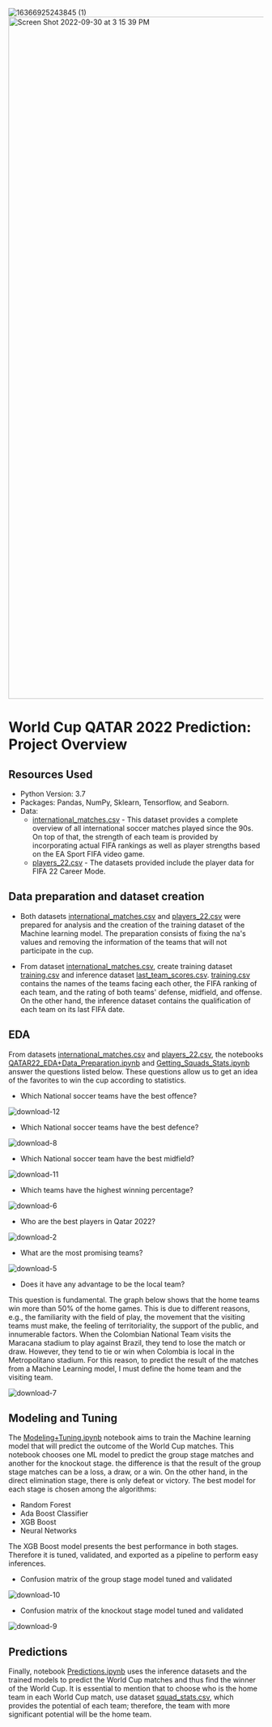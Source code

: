 ![16366925243845 (1)](https://user-images.githubusercontent.com/60159274/193369854-51e7c21f-228d-47b5-9b04-a0d39f37dd19.jpg)
<img width="1348" alt="Screen Shot 2022-09-30 at 3 15 39 PM" src="https://user-images.githubusercontent.com/60159274/193369758-9105f128-a3b1-4d06-9c21-361c327a69ff.png">

# World Cup QATAR 2022 Prediction: Project Overview

## Resources Used

* Python Version: 3.7
* Packages: Pandas, NumPy, Sklearn, Tensorflow, and Seaborn.
* Data: 
  * [international_matches.csv](https://www.kaggle.com/datasets/brenda89/fifa-world-cup-2022) - This dataset provides a complete overview of all international soccer matches played since the 90s. On top of that, the strength of each team is provided by incorporating actual FIFA rankings as well as player strengths based on the EA Sport FIFA video game.
  * [players_22.csv](https://www.kaggle.com/datasets/stefanoleone992/fifa-22-complete-player-dataset) - The datasets provided include the player data for FIFA 22 Career Mode.

## Data preparation and dataset creation

* Both datasets [international_matches.csv](https://github.com/davidcamilo0710/QATAR_2022_Prediction/blob/master/data/international_matches.csv) and [players_22.csv](https://github.com/davidcamilo0710/QATAR_2022_Prediction/blob/master/data/players_22.csv) were prepared for analysis and the creation of the training dataset of the Machine learning model. The preparation consists of fixing the na's values and removing the information of the teams that will not participate in the cup.

* From dataset [international_matches.csv](https://github.com/davidcamilo0710/QATAR_2022_Prediction/blob/master/data/international_matches.csv), create training dataset [training.csv](https://github.com/davidcamilo0710/QATAR_2022_Prediction/blob/master/data/training.csv) and inference dataset [last_team_scores.csv](https://github.com/davidcamilo0710/QATAR_2022_Prediction/blob/master/data/last_team_scores.csv). [training.csv](https://github.com/davidcamilo0710/QATAR_2022_Prediction/blob/master/data/training.csv) contains the names of the teams facing each other, the FIFA ranking of each team, and the rating of both teams' defense, midfield, and offense. On the other hand, the inference dataset contains the qualification of each team on its last FIFA date.

## EDA

From datasets [international_matches.csv](https://github.com/davidcamilo0710/QATAR_2022_Prediction/blob/master/data/international_matches.csv) and [players_22.csv](https://github.com/davidcamilo0710/QATAR_2022_Prediction/blob/master/data/players_22.csv), the notebooks [QATAR22_EDA+Data_Preparation.ipynb](https://github.com/davidcamilo0710/QATAR_2022_Prediction/blob/master/QATAR22_EDA%2BData_Preparation.ipynb) and [Getting_Squads_Stats.ipynb](https://github.com/davidcamilo0710/QATAR_2022_Prediction/blob/master/Getting_Squads_Stats.ipynb) answer the questions listed below. These questions allow us to get an idea of the favorites to win the cup according to statistics.

* Which National soccer teams have the best offence?

![download-12](https://user-images.githubusercontent.com/60159274/193368513-18266a41-cef3-4dac-9273-dfecc0357b3e.png)

* Which National soccer teams have the best defence?

![download-8](https://user-images.githubusercontent.com/60159274/193368518-889e1672-d759-4e80-85e6-6de64f6f3e1c.png)

* Which National soccer team have the best midfield?

![download-11](https://user-images.githubusercontent.com/60159274/193368515-2a046f68-61a2-421d-9e74-b0420bd452e9.png)

* Which teams have the highest winning percentage?

![download-6](https://user-images.githubusercontent.com/60159274/193368516-68e21bf6-bc91-4759-80d9-767271dc0636.png)

* Who are the best players in Qatar 2022?

![download-2](https://user-images.githubusercontent.com/60159274/193378980-b2302754-6514-449d-b890-cce0a716a519.png)

* What are the most promising teams?

![download-5](https://user-images.githubusercontent.com/60159274/193368544-11f6f51f-2a2d-4812-af89-4eed5e71763d.png)

* Does it have any advantage to be the local team?

This question is fundamental. The graph below shows that the home teams win more than 50% of the home games. This is due to different reasons, e.g., the familiarity with the field of play, the movement that the visiting teams must make, the feeling of territoriality, the support of the public, and innumerable factors. When the Colombian National Team visits the Maracana stadium to play against Brazil, they tend to lose the match or draw. However, they tend to tie or win when Colombia is local in the Metropolitano stadium. For this reason, to predict the result of the matches from a Machine Learning model, I must define the home team and the visiting team.

![download-7](https://user-images.githubusercontent.com/60159274/193368561-dd1398c8-dcad-4575-b3aa-2f4a30719444.png)

## Modeling and Tuning

The [Modeling+Tuning.ipynb](https://github.com/davidcamilo0710/QATAR_2022_Prediction/blob/master/Modeling%2BTuning.ipynb) notebook aims to train the Machine learning model that will predict the outcome of the World Cup matches. This notebook chooses one ML model to predict the group stage matches and another for the knockout stage. the difference is that the result of the group stage matches can be a loss, a draw, or a win. On the other hand, in the direct elimination stage, there is only defeat or victory. The best model for each stage is chosen among the algorithms:

* Random Forest
* Ada Boost Classifier
* XGB Boost
* Neural Networks

The XGB Boost model presents the best performance in both stages. Therefore it is tuned, validated, and exported as a pipeline to perform easy inferences.

* Confusion matrix of the group stage model tuned and validated

![download-10](https://user-images.githubusercontent.com/60159274/193368594-3d6f69a8-cc6c-456c-9408-a2ebc1f72ee1.png)

* Confusion matrix of the knockout stage model tuned and validated

![download-9](https://user-images.githubusercontent.com/60159274/193368596-cbd0a492-7399-49af-be28-bd6c4a014694.png)

## Predictions

Finally, notebook [Predictions.ipynb](https://github.com/davidcamilo0710/QATAR_2022_Prediction/blob/master/Predictions.ipynb) uses the inference datasets and the trained models to predict the World Cup matches and thus find the winner of the World Cup. It is essential to mention that to choose who is the home team in each World Cup match, use dataset [squad_stats.csv](https://github.com/davidcamilo0710/QATAR_2022_Prediction/blob/master/data/squad_stats.csv), which provides the potential of each team; therefore, the team with more significant potential will be the home team.
